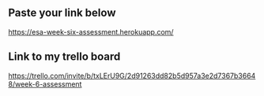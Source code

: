 ## Paste your link below

https://esa-week-six-assessment.herokuapp.com/

## Link to my trello board

https://trello.com/invite/b/txLErU9G/2d91263dd82b5d957a3e2d7367b36648/week-6-assessment
